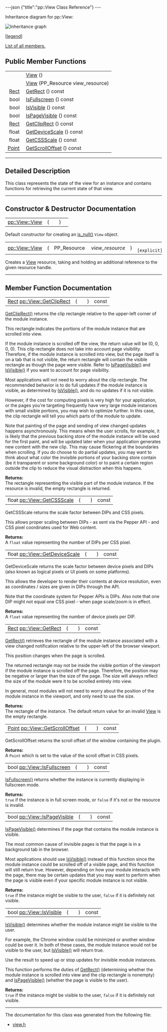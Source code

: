 ---json {"title":"pp::View Class Reference"} ---

Inheritance diagram for pp::View:

![Inheritance graph](/docs/native-client/pepper_beta/cpp/classpp_1_1_view__inherit__graph.png)

<span class="legend">\[[legend](/docs/native-client/pepper_beta/cpp/graph_legend/)\]</span>

[List of all members.](/docs/native-client/pepper_beta/cpp/classpp_1_1_view-members/)

## Public Member Functions

<table><tbody><tr class="odd"><td style="text-align: right;"> </td><td><a href="/docs/native-client/pepper_beta/cpp/classpp_1_1_view#aebcd4ab8818a6e1dfe68e2c435823ad9" class="el">View</a> ()</td></tr><tr class="even"><td style="text-align: right;"> </td><td><a href="/docs/native-client/pepper_beta/cpp/classpp_1_1_view#a89cc79b6731f0e67d0821fe83b3e64fb" class="el">View</a> (PP_Resource view_resource)</td></tr><tr class="odd"><td style="text-align: right;"><a href="/docs/native-client/pepper_beta/cpp/classpp_1_1_rect/" class="el">Rect</a> </td><td><a href="/docs/native-client/pepper_beta/cpp/classpp_1_1_view#a37996c51fa6cc2dc25783461ecde0bb9" class="el">GetRect</a> () const</td></tr><tr class="even"><td style="text-align: right;">bool </td><td><a href="/docs/native-client/pepper_beta/cpp/classpp_1_1_view#a2ae3a19ade644199982a2d09c6dd5c11" class="el">IsFullscreen</a> () const</td></tr><tr class="odd"><td style="text-align: right;">bool </td><td><a href="/docs/native-client/pepper_beta/cpp/classpp_1_1_view#aff1f9900e594167a276a624e52e5ac4c" class="el">IsVisible</a> () const</td></tr><tr class="even"><td style="text-align: right;">bool </td><td><a href="/docs/native-client/pepper_beta/cpp/classpp_1_1_view#a30a0919ba5e4209ef52207375c5fc5f6" class="el">IsPageVisible</a> () const</td></tr><tr class="odd"><td style="text-align: right;"><a href="/docs/native-client/pepper_beta/cpp/classpp_1_1_rect/" class="el">Rect</a> </td><td><a href="/docs/native-client/pepper_beta/cpp/classpp_1_1_view#aff9a53367325d9138ab7d9cd39e40ce2" class="el">GetClipRect</a> () const</td></tr><tr class="even"><td style="text-align: right;">float </td><td><a href="/docs/native-client/pepper_beta/cpp/classpp_1_1_view#a52759c57da28a6c06a5da23d28519287" class="el">GetDeviceScale</a> () const</td></tr><tr class="odd"><td style="text-align: right;">float </td><td><a href="/docs/native-client/pepper_beta/cpp/classpp_1_1_view#a42d5b4ab4ffed3f020d3fd303a14a9dd" class="el">GetCSSScale</a> () const</td></tr><tr class="even"><td style="text-align: right;"><a href="/docs/native-client/pepper_beta/cpp/classpp_1_1_point/" class="el">Point</a> </td><td><a href="/docs/native-client/pepper_beta/cpp/classpp_1_1_view#abdad2f4e5b9b07376d590785c91ea356" class="el">GetScrollOffset</a> () const</td></tr></tbody></table>

---

<span id="details" class="anchor" style="margin: 0;"></span>

## Detailed Description

This class represents the state of the view for an instance and contains functions for retrieving the current state of that view.

---

## Constructor & Destructor Documentation

<span id="aebcd4ab8818a6e1dfe68e2c435823ad9" class="anchor" style="margin: 0;"></span>

<table><tbody><tr class="odd"><td><a href="/docs/native-client/pepper_beta/cpp/classpp_1_1_view#aebcd4ab8818a6e1dfe68e2c435823ad9" class="el">pp::View::View</a></td><td>(</td><td></td><td>)</td><td></td></tr></tbody></table>

Default constructor for creating an <a href="/docs/native-client/pepper_beta/cpp/classpp_1_1_resource#a859068e34cdc2dc0b78754c255323aa9" class="el" title="This functions determines if this resource is invalid or uninitialized.">is_null()</a> `View` object.

<span id="a89cc79b6731f0e67d0821fe83b3e64fb" class="anchor" style="margin: 0;"></span>

<table><tbody><tr class="odd"><td><a href="/docs/native-client/pepper_beta/cpp/classpp_1_1_view#aebcd4ab8818a6e1dfe68e2c435823ad9" class="el">pp::View::View</a></td><td>(</td><td>PP_Resource </td><td><em>view_resource</em></td><td>)</td><td><code> [explicit]</code></td></tr></tbody></table>

Creates a <a href="/docs/native-client/pepper_beta/cpp/classpp_1_1_view/" class="el" title="This class represents the state of the view for an instance and contains functions for retrieving the...">View</a> resource, taking and holding an additional reference to the given resource handle.

---

## Member Function Documentation

<span id="aff9a53367325d9138ab7d9cd39e40ce2" class="anchor" style="margin: 0;"></span>

<table><tbody><tr class="odd"><td><a href="/docs/native-client/pepper_beta/cpp/classpp_1_1_rect/" class="el">Rect</a> <a href="/docs/native-client/pepper_beta/cpp/classpp_1_1_view#aff9a53367325d9138ab7d9cd39e40ce2" class="el">pp::View::GetClipRect</a></td><td>(</td><td></td><td>)</td><td>const</td></tr></tbody></table>

<a href="/docs/native-client/pepper_beta/cpp/classpp_1_1_view#aff9a53367325d9138ab7d9cd39e40ce2" class="el" title="GetClipRect() returns the clip rectangle relative to the upper-left corner of the module instance...">GetClipRect()</a> returns the clip rectangle relative to the upper-left corner of the module instance.

This rectangle indicates the portions of the module instance that are scrolled into view.

If the module instance is scrolled off the view, the return value will be (0, 0, 0, 0). This clip rectangle does _not_ take into account page visibility. Therefore, if the module instance is scrolled into view, but the page itself is on a tab that is not visible, the return rectangle will contain the visible rectangle as though the page were visible. Refer to <a href="/docs/native-client/pepper_beta/cpp/classpp_1_1_view#a30a0919ba5e4209ef52207375c5fc5f6" class="el" title="IsPageVisible() determines if the page that contains the module instance is visible.">IsPageVisible()</a> and <a href="/docs/native-client/pepper_beta/cpp/classpp_1_1_view#aff1f9900e594167a276a624e52e5ac4c" class="el" title="IsVisible() determines whether the module instance might be visible to the user.">IsVisible()</a> if you want to account for page visibility.

Most applications will not need to worry about the clip rectangle. The recommended behavior is to do full updates if the module instance is visible, as determined by <a href="/docs/native-client/pepper_beta/cpp/classpp_1_1_view#aff1f9900e594167a276a624e52e5ac4c" class="el" title="IsVisible() determines whether the module instance might be visible to the user.">IsVisible()</a>, and do no updates if it is not visible.

However, if the cost for computing pixels is very high for your application, or the pages you're targeting frequently have very large module instances with small visible portions, you may wish to optimize further. In this case, the clip rectangle will tell you which parts of the module to update.

Note that painting of the page and sending of view changed updates happens asynchronously. This means when the user scrolls, for example, it is likely that the previous backing store of the module instance will be used for the first paint, and will be updated later when your application generates new content with the new clip. This may cause flickering at the boundaries when scrolling. If you do choose to do partial updates, you may want to think about what color the invisible portions of your backing store contain (be it transparent or some background color) or to paint a certain region outside the clip to reduce the visual distraction when this happens.

**Returns:**  
The rectangle representing the visible part of the module instance. If the resource is invalid, the empty rectangle is returned.

<span id="a42d5b4ab4ffed3f020d3fd303a14a9dd" class="anchor" style="margin: 0;"></span>

<table><tbody><tr class="odd"><td>float <a href="/docs/native-client/pepper_beta/cpp/classpp_1_1_view#a42d5b4ab4ffed3f020d3fd303a14a9dd" class="el">pp::View::GetCSSScale</a></td><td>(</td><td></td><td>)</td><td>const</td></tr></tbody></table>

GetCSSScale returns the scale factor between DIPs and CSS pixels.

This allows proper scaling between DIPs - as sent via the Pepper API - and CSS pixel coordinates used for Web content.

**Returns:**  
A `float` value representing the number of DIPs per CSS pixel.

<span id="a52759c57da28a6c06a5da23d28519287" class="anchor" style="margin: 0;"></span>

<table><tbody><tr class="odd"><td>float <a href="/docs/native-client/pepper_beta/cpp/classpp_1_1_view#a52759c57da28a6c06a5da23d28519287" class="el">pp::View::GetDeviceScale</a></td><td>(</td><td></td><td>)</td><td>const</td></tr></tbody></table>

GetDeviceScale returns the scale factor between device pixels and DIPs (also known as logical pixels or UI pixels on some platforms).

This allows the developer to render their contents at device resolution, even as coordinates / sizes are given in DIPs through the API.

Note that the coordinate system for Pepper APIs is DIPs. Also note that one DIP might not equal one CSS pixel - when page scale/zoom is in effect.

**Returns:**  
A `float` value representing the number of device pixels per DIP.

<span id="a37996c51fa6cc2dc25783461ecde0bb9" class="anchor" style="margin: 0;"></span>

<table><tbody><tr class="odd"><td><a href="/docs/native-client/pepper_beta/cpp/classpp_1_1_rect/" class="el">Rect</a> <a href="/docs/native-client/pepper_beta/cpp/classpp_1_1_view#a37996c51fa6cc2dc25783461ecde0bb9" class="el">pp::View::GetRect</a></td><td>(</td><td></td><td>)</td><td>const</td></tr></tbody></table>

<a href="/docs/native-client/pepper_beta/cpp/classpp_1_1_view#a37996c51fa6cc2dc25783461ecde0bb9" class="el" title="GetRect() retrieves the rectangle of the module instance associated with a view changed notification ...">GetRect()</a> retrieves the rectangle of the module instance associated with a view changed notification relative to the upper-left of the browser viewport.

This position changes when the page is scrolled.

The returned rectangle may not be inside the visible portion of the viewport if the module instance is scrolled off the page. Therefore, the position may be negative or larger than the size of the page. The size will always reflect the size of the module were it to be scrolled entirely into view.

In general, most modules will not need to worry about the position of the module instance in the viewport, and only need to use the size.

**Returns:**  
The rectangle of the instance. The default return value for an invalid <a href="/docs/native-client/pepper_beta/cpp/classpp_1_1_view/" class="el" title="This class represents the state of the view for an instance and contains functions for retrieving the...">View</a> is the empty rectangle.

<span id="abdad2f4e5b9b07376d590785c91ea356" class="anchor" style="margin: 0;"></span>

<table><tbody><tr class="odd"><td><a href="/docs/native-client/pepper_beta/cpp/classpp_1_1_point/" class="el">Point</a> <a href="/docs/native-client/pepper_beta/cpp/classpp_1_1_view#abdad2f4e5b9b07376d590785c91ea356" class="el">pp::View::GetScrollOffset</a></td><td>(</td><td></td><td>)</td><td>const</td></tr></tbody></table>

GetScrollOffset returns the scroll offset of the window containing the plugin.

**Returns:**  
A `Point` which is set to the value of the scroll offset in CSS pixels.

<span id="a2ae3a19ade644199982a2d09c6dd5c11" class="anchor" style="margin: 0;"></span>

<table><tbody><tr class="odd"><td>bool <a href="/docs/native-client/pepper_beta/cpp/classpp_1_1_view#a2ae3a19ade644199982a2d09c6dd5c11" class="el">pp::View::IsFullscreen</a></td><td>(</td><td></td><td>)</td><td>const</td></tr></tbody></table>

<a href="/docs/native-client/pepper_beta/cpp/classpp_1_1_view#a2ae3a19ade644199982a2d09c6dd5c11" class="el" title="IsFullscreen() returns whether the instance is currently displaying in fullscreen mode...">IsFullscreen()</a> returns whether the instance is currently displaying in fullscreen mode.

**Returns:**  
`true` if the instance is in full screen mode, or `false` if it's not or the resource is invalid.

<span id="a30a0919ba5e4209ef52207375c5fc5f6" class="anchor" style="margin: 0;"></span>

<table><tbody><tr class="odd"><td>bool <a href="/docs/native-client/pepper_beta/cpp/classpp_1_1_view#a30a0919ba5e4209ef52207375c5fc5f6" class="el">pp::View::IsPageVisible</a></td><td>(</td><td></td><td>)</td><td>const</td></tr></tbody></table>

<a href="/docs/native-client/pepper_beta/cpp/classpp_1_1_view#a30a0919ba5e4209ef52207375c5fc5f6" class="el" title="IsPageVisible() determines if the page that contains the module instance is visible.">IsPageVisible()</a> determines if the page that contains the module instance is visible.

The most common cause of invisible pages is that the page is in a background tab in the browser.

Most applications should use <a href="/docs/native-client/pepper_beta/cpp/classpp_1_1_view#aff1f9900e594167a276a624e52e5ac4c" class="el" title="IsVisible() determines whether the module instance might be visible to the user.">IsVisible()</a> instead of this function since the module instance could be scrolled off of a visible page, and this function will still return true. However, depending on how your module interacts with the page, there may be certain updates that you may want to perform when the page is visible even if your specific module instance is not visible.

**Returns:**  
`true` if the instance might be visible to the user, `false` if it is definitely not visible.

<span id="aff1f9900e594167a276a624e52e5ac4c" class="anchor" style="margin: 0;"></span>

<table><tbody><tr class="odd"><td>bool <a href="/docs/native-client/pepper_beta/cpp/classpp_1_1_view#aff1f9900e594167a276a624e52e5ac4c" class="el">pp::View::IsVisible</a></td><td>(</td><td></td><td>)</td><td>const</td></tr></tbody></table>

<a href="/docs/native-client/pepper_beta/cpp/classpp_1_1_view#aff1f9900e594167a276a624e52e5ac4c" class="el" title="IsVisible() determines whether the module instance might be visible to the user.">IsVisible()</a> determines whether the module instance might be visible to the user.

For example, the Chrome window could be minimized or another window could be over it. In both of these cases, the module instance would not be visible to the user, but <a href="/docs/native-client/pepper_beta/cpp/classpp_1_1_view#aff1f9900e594167a276a624e52e5ac4c" class="el" title="IsVisible() determines whether the module instance might be visible to the user.">IsVisible()</a> will return true.

Use the result to speed up or stop updates for invisible module instances.

This function performs the duties of <a href="/docs/native-client/pepper_beta/cpp/classpp_1_1_view#a37996c51fa6cc2dc25783461ecde0bb9" class="el" title="GetRect() retrieves the rectangle of the module instance associated with a view changed notification ...">GetRect()</a> (determining whether the module instance is scrolled into view and the clip rectangle is nonempty) and <a href="/docs/native-client/pepper_beta/cpp/classpp_1_1_view#a30a0919ba5e4209ef52207375c5fc5f6" class="el" title="IsPageVisible() determines if the page that contains the module instance is visible.">IsPageVisible()</a> (whether the page is visible to the user).

**Returns:**  
`true` if the instance might be visible to the user, `false` if it is definitely not visible.

---

The documentation for this class was generated from the following file:

- <a href="/docs/native-client/pepper_beta/cpp/view_8h/" class="el">view.h</a>
